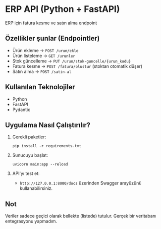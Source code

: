 # ERP API (Python + FastAPI)

ERP için fatura kesme ve satın alma endpoint

## Özellikler şunlar (Endpointler)

-  Ürün ekleme → `POST /urun/ekle`
-  Ürün listeleme → `GET /urunler`
-  Stok güncelleme → `PUT /urun/stok-guncelle/{urun_kodu}`
-  Fatura kesme → `POST /fatura/olustur` (stoktan otomatik düşer)
-  Satın alma → `POST /satin-al`

## Kullanılan Teknolojiler

- Python
- FastAPI
- Pydantic

## Uygulama Nasıl Çalıştırılır?

1. Gerekli paketler:
   ```
   pip install -r requirements.txt
   ```

2. Sunucuyu başlat:
   ```
   uvicorn main:app --reload
   ```

3. API'yı test et:
   - `http://127.0.0.1:8000/docs` üzerinden Swagger arayüzünü kullanabilirsiniz.

## Not

Veriler sadece geçici olarak bellekte (listede) tutulur. Gerçek bir veritabanı entegrasyonu yapmadım.
